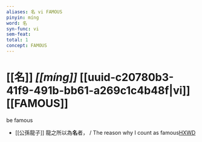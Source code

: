 ```yaml
---
aliases: 名 vi FAMOUS
pinyin: míng
word: 名
syn-func: vi
sem-feat: 
total: 1
concept: FAMOUS 
---
```

# [[名]] *[[míng]]*  [[uuid-c20780b3-41f9-491b-bb61-a269c1c4b48f|vi]] [[FAMOUS]]
be famous
 - [[公孫龍子]] 龍之所以為**名**者，
                     / The reason why I count as famous[HXWD](https://hxwd.org/textview.html?location=CH1a0941_CHANT_001-2a.11)